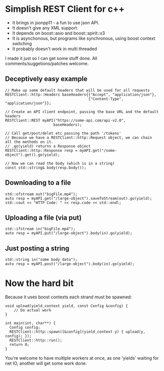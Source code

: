 # Simplish REST Client for c++

 + It brings in jsonpp11 - a fun to use json API.
 + It doesn't give any XML support.
 + It depends on boost::asio and boost::spirit::x3
 + It is asynchonous, but programs like synchronous, using boost context switching
 + It probably doesn't work in multi threaded

I made it just so I can get some stuff done. All comments/suggetions/patches welcome.

## Deceptively easy example

    // Make up some default headers that will be used for all requests
    RESTClient::http::Headers baseHeaders{{"Accept", "application/json"},
                                          {"Content-Type", "application/json"}};

    // Create an API client endpoint, passing the base URL and the default headers
    RESTClient::REST myAPI("https://some-api.com/api-v2.0",
                          baseHeaders);

    // Call get/post/delet etc passing the path '/tokens'
    // Because we have a RESTClient::http::Request object, we can chain all the methods on it.
    // .go(yield) returns a Response object
    RESTClient::http::Response resp = myAPI.get("/some-object").get().go(yield);

    // Now we can read the body (which is in a string)
    const std::string& body(resp.body());

## Downloading to a file

    std::ofstream out("bigFile.mp4");
    auto resp = myAPI.get("/large-object").saveToStream(out).go(yield);
    std::cout << "HTTP Code: " << resp.code << std::endl;

## Uploading a file (via put)

    std::ifstream in("bigFile.mp4");
    auto resp = myAPI.put("/large-object").body(in).go(yield);

## Just posting a string

    std::string in("some body data");
    auto resp = myAPI.post("/large-object").body(in).go(yield);

# Now the hard bit

Because it uses boost contexts each strand must be spawned:

    void upload(yield_context yield, const Config &config) {
        // Do actual work
    }

    int main(int, char**) {
      Config config;
      RESTClient::http::spawn([&config](yield_context y) { upload(y, config); });
      RESTClient::http::run();
      return 0;
    }

You're welcome to have multiple workers at once, as one 'yields' waiting for net IO, another will get some work done.
